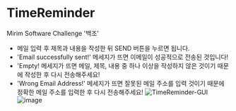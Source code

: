 # TimeReminder
Mirim Software Challenge '백조'<br>
- 메일 입력 후 제목과 내용을 작성한 뒤 SEND 버튼을 누르면 됩니다.
- 'Email successfully sent!' 메세지가 뜨면 이메일이 성공적으로 전송된 것입니다!
- 'Empty! 메세지가 뜨면 메일, 제목, 내용 중 하나 이상을 작성하지 않은 것이기 때문에 작성한 후 다시 전송해주세요!
- 'Wrong Email Address!' 메세지가 뜨면 잘못된 메일 주소를 입력 것이기 때문에 정확한 메일 주소를 입력한 후 다시 전송해주세요!
![TimeReminder-GUI](https://user-images.githubusercontent.com/74308793/144621699-b9a8f5ab-ad1d-4a76-99af-dc50287e43d5.png)
![image](https://user-images.githubusercontent.com/80023397/145149419-ec69d068-88a2-45ec-9791-641af3baf04e.png)
